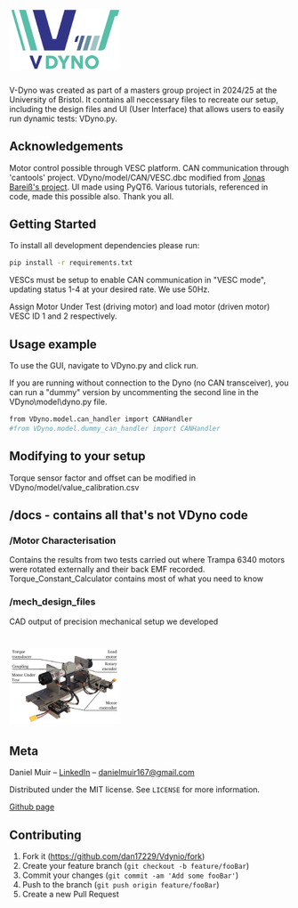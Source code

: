 # <img src="VDyno/images/main_logo.png" alt="logo" width="200"/>

V-Dyno was created as part of a masters group project in 2024/25 at the University of Bristol. It contains all neccessary files to recreate our setup, including the design files and UI (User Interface) that allows users to easily run dynamic tests: VDyno.py.

## Acknowledgements

Motor control possible through VESC platform. 
CAN communication through 'cantools' project.
VDyno/model/CAN/VESC.dbc modified from [Jonas Bareiß's project](https://gitlab.com/jonasbareiss/vesc-dbc).
UI made using PyQT6. Various tutorials, referenced in code, made this possible also. Thank you all.


## Getting Started
To install all development dependencies please run:

```sh
pip install -r requirements.txt
```
VESCs must be setup to enable CAN communication in "VESC mode", updating status 1-4 at your desired rate. We use 50Hz.

Assign Motor Under Test (driving motor) and load motor (driven motor) VESC ID 1 and 2 respectively.
## Usage example
To use the GUI, navigate to VDyno.py and click run.

If you are running without connection to the Dyno (no CAN transceiver), you can run a "dummy" version by uncommenting the second line in the VDyno\model\dyno.py file.

```sh
from VDyno.model.can_handler import CANHandler
#from VDyno.model.dummy_can_handler import CANHandler
```
## Modifying to your setup
Torque sensor factor and offset can be modified in VDyno/model/value_calibration.csv

## /docs - contains all that's not VDyno code
### /Motor Characterisation
Contains the results from two tests carried out where Trampa 6340 motors were rotated externally and their back EMF recorded. Torque_Constant_Calculator contains most of what you need to know

### /mech_design_files
CAD output of precision mechanical setup we developed
# <img src="docs/mech_design_files/mech_setup.png" alt="logo" width="200" style="background-color: white;"/>

## Meta

Daniel Muir – [LinkedIn](https://www.linkedin.com/in/daniel-muir31415/) – danielmuir167@gmail.com

Distributed under the MIT license. See ``LICENSE`` for more information.

[Github page](https://github.com/dan17229/V-Dyno)

## Contributing

1. Fork it (<https://github.com/dan17229/Vdynio/fork>)
2. Create your feature branch (`git checkout -b feature/fooBar`)
3. Commit your changes (`git commit -am 'Add some fooBar'`)
4. Push to the branch (`git push origin feature/fooBar`)
5. Create a new Pull Request

<!-- Markdown link & img dfn's -->
[npm-image]: v
[npm-url]: https://npmjs.org/package/datadog-metrics
[npm-downloads]: https://img.shields.io/npm/dm/datadog-metrics.svg?style=flat-square
[travis-image]: https://img.shields.io/travis/dbader/node-datadog-metrics/master.svg?style=flat-square
[travis-url]: https://travis-ci.org/dbader/node-datadog-metrics
[wiki]: https://github.com/yourname/yourproject/wiki